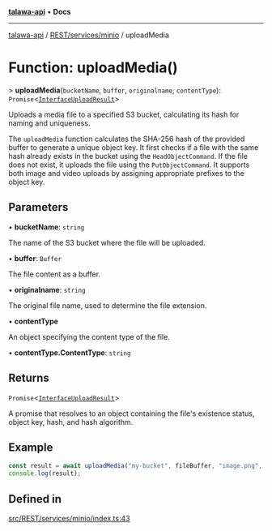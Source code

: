 [**talawa-api**](../../../../README.md) • **Docs**

***

[talawa-api](../../../../modules.md) / [REST/services/minio](../README.md) / uploadMedia

# Function: uploadMedia()

\> **uploadMedia**(`bucketName`, `buffer`, `originalname`, `contentType`): `Promise`\<[`InterfaceUploadResult`](../interfaces/InterfaceUploadResult.md)\>

Uploads a media file to a specified S3 bucket, calculating its hash for naming and uniqueness.

The `uploadMedia` function calculates the SHA-256 hash of the provided buffer to generate a unique object key.
It first checks if a file with the same hash already exists in the bucket using the `HeadObjectCommand`.
If the file does not exist, it uploads the file using the `PutObjectCommand`. It supports both image and video uploads
by assigning appropriate prefixes to the object key.

## Parameters

• **bucketName**: `string`

The name of the S3 bucket where the file will be uploaded.

• **buffer**: `Buffer`

The file content as a buffer.

• **originalname**: `string`

The original file name, used to determine the file extension.

• **contentType**

An object specifying the content type of the file.

• **contentType.ContentType**: `string`

## Returns

`Promise`\<[`InterfaceUploadResult`](../interfaces/InterfaceUploadResult.md)\>

A promise that resolves to an object containing the file's existence status, object key, hash, and hash algorithm.

## Example

```typescript
const result = await uploadMedia("my-bucket", fileBuffer, "image.png", \{ ContentType: "image/png" \});
console.log(result);
```

## Defined in

[src/REST/services/minio/index.ts:43](https://github.com/PalisadoesFoundation/talawa-api/blob/a6e7ac91b581c9109559657faf0f934f3eb41fe7/src/REST/services/minio/index.ts#L43)
